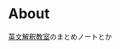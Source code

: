 # About
[英文解釈教室](https://www.amazon.co.jp/dp/4327764876/ref=cm_sw_r_tw_dp_U_x_AP4zEb6AWREAF)のまとめノートとか
